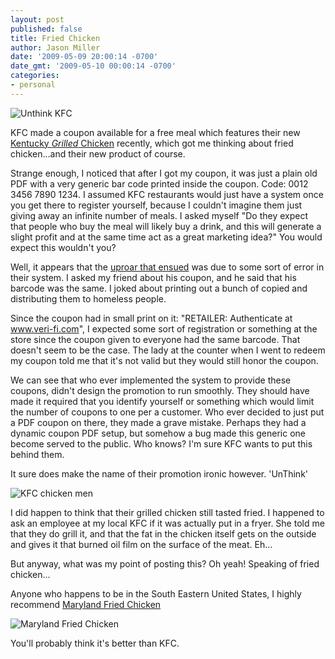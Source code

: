 ```yaml
---
layout: post
published: false
title: Fried Chicken
author: Jason Miller
date: '2009-05-09 20:00:14 -0700'
date_gmt: '2009-05-10 00:00:14 -0700'
categories:
- personal
---
```


![Unthink KFC]({{site.assets.url_prefix}}/images/posts/kfc-unthink.jpg "Unthink KFC")

KFC made a coupon available for a free meal which features their new [Kentucky
*Grilled* Chicken](http://www.unthinkfc.com/) recently, which got me thinking
about fried chicken...and their new product of course.

Strange enough, I noticed that after I got my coupon, it was just a plain old
PDF with a very generic bar code printed inside the coupon. Code: 0012 3456 7890
1234. I assumed KFC restaurants would just have a system once you get there to
register yourself, because I couldn't imagine them just giving away an infinite
number of meals. I asked myself "Do they expect that people who buy the meal
will likely buy a drink, and this will generate a slight profit and at the same
time act as a great marketing idea?" You would expect this wouldn't you?

Well, it appears that the [uproar that
ensued](http://www.sundayherald.com/international/shinternational/display.var.2507175.0.0.php)
was due to some sort of error in their system. I asked my friend about his
coupon, and he said that his barcode was the same. I joked about printing out a
bunch of copied and distributing them to homeless people.

Since the coupon had in small print on it: "RETAILER: Authenticate at
www.veri-fi.com", I expected some sort of registration or something at the store
since the coupon given to everyone had the same barcode. That doesn't seem to be
the case. The lady at the counter when I went to redeem my coupon told me that
it's not valid but they would still honor the coupon.

We can see that who ever implemented the system to provide these coupons, didn't
design the promotion to run smoothly. They should have made it required that you
identify yourself or something which would limit the number of coupons to one
per a customer. Who ever decided to just put a PDF coupon on there, they made a
grave mistake. Perhaps they had a dynamic coupon PDF setup, but somehow a bug
made this generic one become served to the public. Who knows? I'm sure KFC wants
to put this behind them.

It sure does make the name of their promotion ironic however. 'UnThink'

![KFC chicken men]({{site.assets.url_prefix}}/images/posts/kfc-chicken-men.gif
"KFC Chicken men")

I did happen to think that their grilled chicken still tasted fried. I happened
to ask an employee at my local KFC if it was actually put in a fryer. She told
me that they do grill it, and that the fat in the chicken itself gets on the
outside and gives it that burned oil film on the surface of the meat. Eh...

But anyway, what was my point of posting this? Oh yeah! Speaking of fried
chicken...

Anyone who happens to be in the South Eastern United States, I highly recommend
[Maryland Fried Chicken](http://www.marylandfriedchicken.com/)

![Maryland Fried
Chicken]({{site.assets.url_prefix}}/images/posts/maryland-fried-chicken.jpg
"Maryland Fried Chicken")

You'll probably think it's better than KFC.

